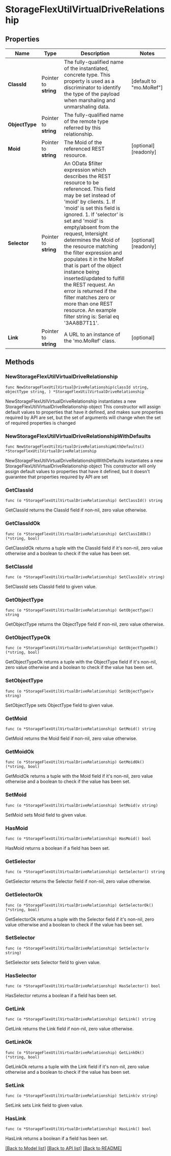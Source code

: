 # StorageFlexUtilVirtualDriveRelationship

## Properties

Name | Type | Description | Notes
------------ | ------------- | ------------- | -------------
**ClassId** | Pointer to **string** | The fully-qualified name of the instantiated, concrete type. This property is used as a discriminator to identify the type of the payload when marshaling and unmarshaling data. | [default to "mo.MoRef"]
**ObjectType** | Pointer to **string** | The fully-qualified name of the remote type referred by this relationship. | 
**Moid** | Pointer to **string** | The Moid of the referenced REST resource. | [optional] [readonly] 
**Selector** | Pointer to **string** | An OData $filter expression which describes the REST resource to be referenced. This field may be set instead of &#39;moid&#39; by clients. 1. If &#39;moid&#39; is set this field is ignored. 1. If &#39;selector&#39; is set and &#39;moid&#39; is empty/absent from the request, Intersight determines the Moid of the resource matching the filter expression and populates it in the MoRef that is part of the object instance being inserted/updated to fulfill the REST request. An error is returned if the filter matches zero or more than one REST resource. An example filter string is: Serial eq &#39;3AA8B7T11&#39;. | [optional] [readonly] 
**Link** | Pointer to **string** | A URL to an instance of the &#39;mo.MoRef&#39; class. | [optional] 

## Methods

### NewStorageFlexUtilVirtualDriveRelationship

`func NewStorageFlexUtilVirtualDriveRelationship(classId string, objectType string, ) *StorageFlexUtilVirtualDriveRelationship`

NewStorageFlexUtilVirtualDriveRelationship instantiates a new StorageFlexUtilVirtualDriveRelationship object
This constructor will assign default values to properties that have it defined,
and makes sure properties required by API are set, but the set of arguments
will change when the set of required properties is changed

### NewStorageFlexUtilVirtualDriveRelationshipWithDefaults

`func NewStorageFlexUtilVirtualDriveRelationshipWithDefaults() *StorageFlexUtilVirtualDriveRelationship`

NewStorageFlexUtilVirtualDriveRelationshipWithDefaults instantiates a new StorageFlexUtilVirtualDriveRelationship object
This constructor will only assign default values to properties that have it defined,
but it doesn't guarantee that properties required by API are set

### GetClassId

`func (o *StorageFlexUtilVirtualDriveRelationship) GetClassId() string`

GetClassId returns the ClassId field if non-nil, zero value otherwise.

### GetClassIdOk

`func (o *StorageFlexUtilVirtualDriveRelationship) GetClassIdOk() (*string, bool)`

GetClassIdOk returns a tuple with the ClassId field if it's non-nil, zero value otherwise
and a boolean to check if the value has been set.

### SetClassId

`func (o *StorageFlexUtilVirtualDriveRelationship) SetClassId(v string)`

SetClassId sets ClassId field to given value.


### GetObjectType

`func (o *StorageFlexUtilVirtualDriveRelationship) GetObjectType() string`

GetObjectType returns the ObjectType field if non-nil, zero value otherwise.

### GetObjectTypeOk

`func (o *StorageFlexUtilVirtualDriveRelationship) GetObjectTypeOk() (*string, bool)`

GetObjectTypeOk returns a tuple with the ObjectType field if it's non-nil, zero value otherwise
and a boolean to check if the value has been set.

### SetObjectType

`func (o *StorageFlexUtilVirtualDriveRelationship) SetObjectType(v string)`

SetObjectType sets ObjectType field to given value.


### GetMoid

`func (o *StorageFlexUtilVirtualDriveRelationship) GetMoid() string`

GetMoid returns the Moid field if non-nil, zero value otherwise.

### GetMoidOk

`func (o *StorageFlexUtilVirtualDriveRelationship) GetMoidOk() (*string, bool)`

GetMoidOk returns a tuple with the Moid field if it's non-nil, zero value otherwise
and a boolean to check if the value has been set.

### SetMoid

`func (o *StorageFlexUtilVirtualDriveRelationship) SetMoid(v string)`

SetMoid sets Moid field to given value.

### HasMoid

`func (o *StorageFlexUtilVirtualDriveRelationship) HasMoid() bool`

HasMoid returns a boolean if a field has been set.

### GetSelector

`func (o *StorageFlexUtilVirtualDriveRelationship) GetSelector() string`

GetSelector returns the Selector field if non-nil, zero value otherwise.

### GetSelectorOk

`func (o *StorageFlexUtilVirtualDriveRelationship) GetSelectorOk() (*string, bool)`

GetSelectorOk returns a tuple with the Selector field if it's non-nil, zero value otherwise
and a boolean to check if the value has been set.

### SetSelector

`func (o *StorageFlexUtilVirtualDriveRelationship) SetSelector(v string)`

SetSelector sets Selector field to given value.

### HasSelector

`func (o *StorageFlexUtilVirtualDriveRelationship) HasSelector() bool`

HasSelector returns a boolean if a field has been set.

### GetLink

`func (o *StorageFlexUtilVirtualDriveRelationship) GetLink() string`

GetLink returns the Link field if non-nil, zero value otherwise.

### GetLinkOk

`func (o *StorageFlexUtilVirtualDriveRelationship) GetLinkOk() (*string, bool)`

GetLinkOk returns a tuple with the Link field if it's non-nil, zero value otherwise
and a boolean to check if the value has been set.

### SetLink

`func (o *StorageFlexUtilVirtualDriveRelationship) SetLink(v string)`

SetLink sets Link field to given value.

### HasLink

`func (o *StorageFlexUtilVirtualDriveRelationship) HasLink() bool`

HasLink returns a boolean if a field has been set.


[[Back to Model list]](../README.md#documentation-for-models) [[Back to API list]](../README.md#documentation-for-api-endpoints) [[Back to README]](../README.md)


